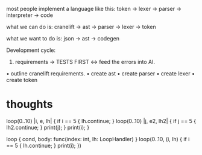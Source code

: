 

most people implement a language like this:
token -> lexer -> parser -> interpreter -> code


what we can do is:
cranelift -> ast -> parser -> lexer -> token


what we want to do is:
json -> ast -> codegen



Development cycle:
1. requirements -> TESTS FIRST <-> feed the errors into AI.


• outline cranelift requirements.
• create ast
• create parser
• create lexer
• create token




# thoughts


loop(0..10) |i, e, lh|  {
    if i == 5 {
        lh.continue;
    }
    loop(0..10) |j, e2, lh2| {
            if j == 5 {
                lh2.continue;
            }
        print(j);
    }
    print(i);
}





loop {
    cond,
    body: func(index: int, lh: LoopHandler)
}
loop(0..10, (i, lh) {
    if i == 5 {
        lh.continue;
    }
    print(i);
})